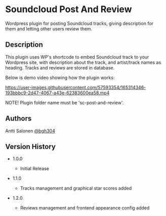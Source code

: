# Soundcloud Post And Review

Wordpress plugin for posting Soundcloud tracks, giving description for them and letting other users review them.

## Description

This plugin uses WP's shortcode to embed Soundcloud track to your Wordpress site, with description about the track, and artist/track names as heading. Tracks and reviews are stored in database.

Below is demo video showing how the plugin works:

https://user-images.githubusercontent.com/57593354/165314346-193bbbc9-2d47-4067-a43e-62383600ea58.mp4

NOTE! Plugin folder name must be 'sc-post-and-review'.

## Authors

Antti Salonen
[@bgh304](https://github.com/bgh304)

## Version History

* 1.0.0
	* Initial Release

* 1.1.0
	* Tracks management and graphical star scores added

* 1.2.0
	* Reviews management and frontend appearance config added
